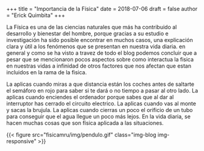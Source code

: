 +++
title = "Importancia de la Física"
date = 2018-07-06
draft = false
author = "Erick Quimbita"
+++

La Física es una de las ciencias naturales que más ha contribuido al desarrollo 
y bienestar del hombre, porque gracias a su estudio e investigación ha sido posible
encontrar en muchos casos, una explicación clara y útil a los fenómenos que se 
presentan en nuestra vida diaria. en general y como se ha visto a travez de todo 
el blog podemos concluir que a pesar que se mencionaron pocos aspectos sobre como 
interactua la fisica en nuestras vidas a infinidad de otros factores que nos afectan 
que estan incluidos en la rama de la fisica.

 

La aplicas cuando miras a que distancia están los coches antes de saltarte el 
semáforo en rojo para saber si te dará o no tiempo a pasar al otro lado. La aplicas
cuando enciendes el ordenador porque sabes que al dar al interruptor has cerrado el
circuito electrico. La aplicas cuando vas al monte y sacas la brujula. La aplicas 
cuando cierras un poco el orificio de un tubo para conseguir que el agua llegue un 
poco más lejos. En la vida diaria, se hacen muchas cosas que son física aplicada 
a las situaciones.

{{< figure src="fisicamru/img/pendulo.gif" class="img-blog img-responsive" >}}